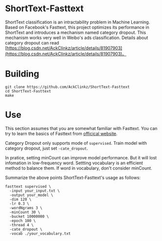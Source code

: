 # ShortText-Fasttext

ShortText classification is an intractability problem in Machine Learning. Based on Facebook's Fasttext, this project optimizes its performance in ShortText and introduces a mechanism named category dropout. This mechanism works very well in Weibo's ads classification. Details about category dropout can read [https://blog.csdn.net/AckClinkz/article/details/81907903](https://blog.csdn.net/AckClinkz/article/details/81907903)。

# Building

```shell
git clone https://github.com/AckClinkz/ShortText-Fasttext
cd ShortText-Fasttext
make
```
# Use

This section assumes that you are somewhat familiar with Fasttext. You can try to learn the basics of Fasttext from [officical website](https://github.com/facebookresearch/fastText).

Category Dropout only supports mode of `supervised`. Train model with category dropout, just set `-cate_dropout`.

In pratice, setting minCount can improve model performance. But it will lost infomation in low-frequency word. Settting vocabulary is an efficient method to balance them. If word in vocabulary, don't consider minCount.

Summarize the above points ShortText-Fasttext's usage as follows:

```
fasttext supervised \
  -input your_input.txt \
  -output your_model \
  -dim 120 \
  -lr 0.3 \
  -wordNgrams 3 \
  -minCount 30 \
  -bucket 10000000 \
  -epoch 100 \
  -thread 4 \
  -cate_dropout \
  -vocab ./your_vocabulary.txt
```
